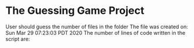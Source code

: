 # The Guessing Game Project
User should guess the number of files in the folder
The file was created on:  Sun Mar 29 07:23:03 PDT 2020
 The number of lines of code written in the script are: 
